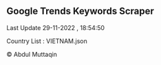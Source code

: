 

## Google Trends Keywords Scraper 
 
Last Update 29-11-2022 , 18:54:50

Country List :
VIETNAM.json



© Abdul Muttaqin 
